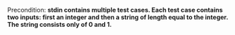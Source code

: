 Precondition: **stdin contains multiple test cases. Each test case contains two inputs: first an integer and then a string of length equal to the integer. The string consists only of 0 and 1.**